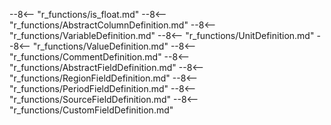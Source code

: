 
--8<-- "r_functions/is_float.md"
--8<-- "r_functions/AbstractColumnDefinition.md"
--8<-- "r_functions/VariableDefinition.md"
--8<-- "r_functions/UnitDefinition.md"
--8<-- "r_functions/ValueDefinition.md"
--8<-- "r_functions/CommentDefinition.md"
--8<-- "r_functions/AbstractFieldDefinition.md"
--8<-- "r_functions/RegionFieldDefinition.md"
--8<-- "r_functions/PeriodFieldDefinition.md"
--8<-- "r_functions/SourceFieldDefinition.md"
--8<-- "r_functions/CustomFieldDefinition.md"
